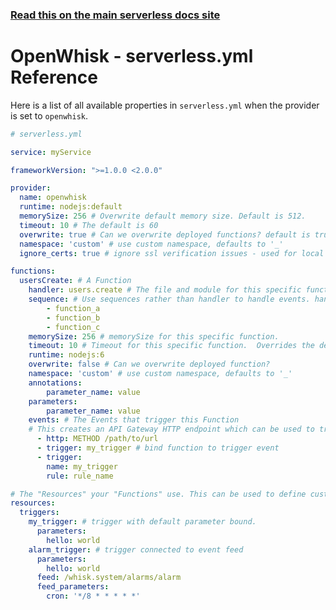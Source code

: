 <!--
title: Serverless Framework - Apache OpenWhisk Guide - Serverless.yml Reference
menuText: Serverless.yml
menuOrder: 15
description: A list of all available properties on serverless.yml for Apache OpenWhisk
layout: Doc
-->

<!-- DOCS-SITE-LINK:START automatically generated  -->
### [Read this on the main serverless docs site](https://www.serverless.com/framework/docs/providers/openwhisk/guide/serverless.yml)
<!-- DOCS-SITE-LINK:END -->

# OpenWhisk - serverless.yml Reference

Here is a list of all available properties in `serverless.yml` when the provider is set to `openwhisk`.

```yml
# serverless.yml

service: myService

frameworkVersion: ">=1.0.0 <2.0.0"

provider:
  name: openwhisk
  runtime: nodejs:default
  memorySize: 256 # Overwrite default memory size. Default is 512.
  timeout: 10 # The default is 60  
  overwrite: true # Can we overwrite deployed functions? default is true
  namespace: 'custom' # use custom namespace, defaults to '_'
  ignore_certs: true # ignore ssl verification issues - used for local deploys

functions:
  usersCreate: # A Function
    handler: users.create # The file and module for this specific function.
    sequence: # Use sequences rather than handler to handle events. handler and sequence properties are mutually exclusive.
    	- function_a
    	- function_b
    	- function_c
    memorySize: 256 # memorySize for this specific function.
    timeout: 10 # Timeout for this specific function.  Overrides the default set above.  
    runtime: nodejs:6
    overwrite: false # Can we overwrite deployed function?
    namespace: 'custom' # use custom namespace, defaults to '_'
    annotations:
        parameter_name: value
    parameters:
    	parameter_name: value
    events: # The Events that trigger this Function
    # This creates an API Gateway HTTP endpoint which can be used to trigger this function.  Learn more in "events/apigateway"
      - http: METHOD /path/to/url
      - trigger: my_trigger # bind function to trigger event
      - trigger:
        name: my_trigger
        rule: rule_name

# The "Resources" your "Functions" use. This can be used to define custom Triggers and Rules which are bound to your Actions.
resources:
  triggers:
    my_trigger: # trigger with default parameter bound.
      parameters:
        hello: world        
    alarm_trigger: # trigger connected to event feed
      parameters:
        hello: world
      feed: /whisk.system/alarms/alarm
      feed_parameters:
        cron: '*/8 * * * * *'
```
